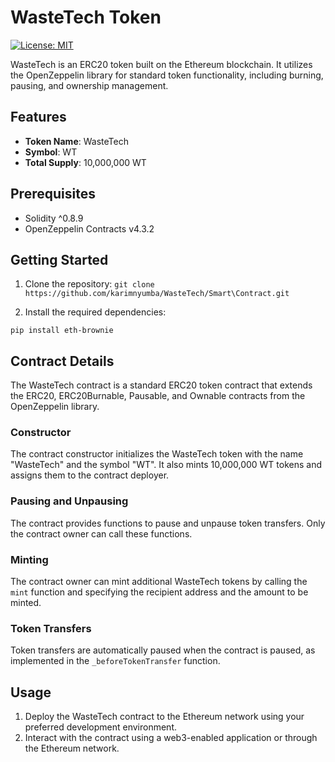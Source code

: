 # WasteTech Token

[![License: MIT](https://img.shields.io/badge/License-MIT-blue.svg)](https://opensource.org/licenses/MIT)

WasteTech is an ERC20 token built on the Ethereum blockchain. It utilizes the OpenZeppelin library for standard token functionality, including burning, pausing, and ownership management.

## Features

- **Token Name**: WasteTech
- **Symbol**: WT
- **Total Supply**: 10,000,000 WT

## Prerequisites

- Solidity ^0.8.9
- OpenZeppelin Contracts v4.3.2

## Getting Started

1. Clone the repository: `git clone https://github.com/karimnyumba/WasteTech/Smart\Contract.git`

2. Install the required dependencies: 

```
pip install eth-brownie
```

## Contract Details

The WasteTech contract is a standard ERC20 token contract that extends the ERC20, ERC20Burnable, Pausable, and Ownable contracts from the OpenZeppelin library.

### Constructor

The contract constructor initializes the WasteTech token with the name "WasteTech" and the symbol "WT". It also mints 10,000,000 WT tokens and assigns them to the contract deployer.

### Pausing and Unpausing

The contract provides functions to pause and unpause token transfers. Only the contract owner can call these functions.

### Minting

The contract owner can mint additional WasteTech tokens by calling the `mint` function and specifying the recipient address and the amount to be minted.

### Token Transfers

Token transfers are automatically paused when the contract is paused, as implemented in the `_beforeTokenTransfer` function.

## Usage

1. Deploy the WasteTech contract to the Ethereum network using your preferred development environment.
2. Interact with the contract using a web3-enabled application or through the Ethereum network.






